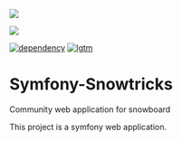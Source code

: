 <a href="https://codeclimate.com/github/codeclimate/codeclimate/maintainability"><img src="https://api.codeclimate.com/v1/badges/a99a88d28ad37a79dbf6/maintainability" /></a>

<a href="https://codeclimate.com/github/codeclimate/codeclimate/test_coverage"><img src="https://api.codeclimate.com/v1/badges/a99a88d28ad37a79dbf6/test_coverage" /></a>

[![dependency](https://badgen.now.sh/david/dep/styfle/packagephobia)](https://github.com/DurandSacha/Symfony-Snowtricks)
[![lgtm](https://badgen.net/DurandSacha/Symfony-Snowtricks)](https://github.com/DurandSacha/Symfony-Snowtricks)

# Symfony-Snowtricks
Community web application for snowboard

This project is a symfony web application.
